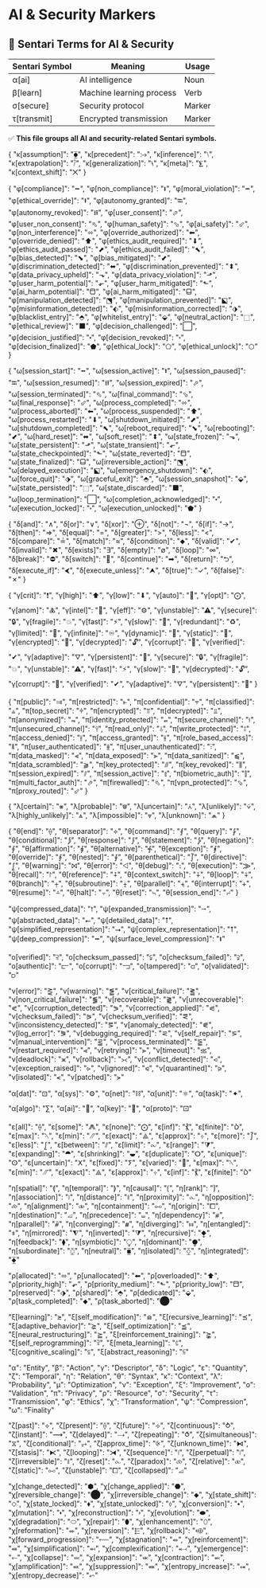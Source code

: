 # AI & Security Markers

## 🔐 Sentari Terms for AI & Security
| Sentari Symbol  | Meaning  | Usage  |
|---------------|---------|-------|
| α[ai]        | AI intelligence  | Noun  |
| β[learn]     | Machine learning process  | Verb  |
| σ[secure]    | Security protocol  | Marker  |
| τ[transmit]  | Encrypted transmission  | Marker  |

✅ **This file groups all AI and security-related Sentari symbols.**

{
  "κ[assumption]": "⧳",
  "κ[precedent]": "⧴",
  "κ[inference]": "⧵",
  "κ[extrapolation]": "⧶",
  "κ[generalization]": "⧷",
  "κ[meta]": "⨊",
  "κ[context_shift]": "⨉"
}

{
  "φ[compliance]": "⭺",
  "φ[non_compliance]": "⭻",
  "φ[moral_violation]": "⭼",
  "φ[ethical_override]": "⭽",
  "φ[autonomy_granted]": "⭾",
  "φ[autonomy_revoked]": "⭿",
  "φ[user_consent]": "⬀",
  "φ[user_non_consent]": "⬁",
  "φ[human_safety]": "⬂",
  "φ[ai_safety]": "⬃",
  "φ[non_interference]": "⬄",
  "φ[override_authorized]": "⬅",
  "φ[override_denied]": "⬆",
  "φ[ethics_audit_required]": "⬇",
  "φ[ethics_audit_passed]": "⬈",
  "φ[ethics_audit_failed]": "⬉",
  "φ[bias_detected]": "⬊",
  "φ[bias_mitigated]": "⬋",
  "φ[discrimination_detected]": "⬌",
  "φ[discrimination_prevented]": "⬍",
  "φ[data_privacy_upheld]": "⬎",
  "φ[data_privacy_violation]": "⬏",
  "φ[user_harm_potential]": "⬐",
  "φ[user_harm_mitigated]": "⬑",
  "φ[ai_harm_potential]": "⬒",
  "φ[ai_harm_mitigated]": "⬓",
  "φ[manipulation_detected]": "⬔",
  "φ[manipulation_prevented]": "⬕",
  "φ[misinformation_detected]": "⬖",
  "φ[misinformation_corrected]": "⬗",
  "φ[blacklist_entry]": "⬘",
  "φ[whitelist_entry]": "⬙",
  "φ[neutral_action]": "⬚",
  "φ[ethical_review]": "⬛",
  "φ[decision_challenged]": "⬜",
  "φ[decision_justified]": "⬝",
  "φ[decision_revoked]": "⬞",
  "φ[decision_finalized]": "⬟",
  "φ[ethical_lock]": "⬠",
  "φ[ethical_unlock]": "⬡"
}

{
  "ω[session_start]": "⭼",
  "ω[session_active]": "⭽",
  "ω[session_paused]": "⭾",
  "ω[session_resumed]": "⭿",
  "ω[session_expired]": "⬀",
  "ω[session_terminated]": "⬁",
  "ω[final_command]": "⬂",
  "ω[final_response]": "⬃",
  "ω[process_completed]": "⬄",
  "ω[process_aborted]": "⬅",
  "ω[process_suspended]": "⬆",
  "ω[process_restarted]": "⬇",
  "ω[shutdown_initiated]": "⬈",
  "ω[shutdown_completed]": "⬉",
  "ω[reboot_required]": "⬊",
  "ω[rebooting]": "⬋",
  "ω[hard_reset]": "⬌",
  "ω[soft_reset]": "⬍",
  "ω[state_frozen]": "⬎",
  "ω[state_persistent]": "⬏",
  "ω[state_transient]": "⬐",
  "ω[state_checkpointed]": "⬑",
  "ω[state_reverted]": "⬒",
  "ω[state_finalized]": "⬓",
  "ω[irreversible_action]": "⬔",
  "ω[delayed_execution]": "⬕",
  "ω[emergency_shutdown]": "⬖",
  "ω[force_quit]": "⬗",
  "ω[graceful_exit]": "⬘",
  "ω[session_snapshot]": "⬙",
  "ω[state_persisted]": "⬚",
  "ω[state_discarded]": "⬛",
  "ω[loop_termination]": "⬜",
  "ω[completion_acknowledged]": "⬝",
  "ω[execution_locked]": "⬞",
  "ω[execution_unlocked]": "⬟"
}

{
  "δ[and]": "∧",
  "δ[or]": "∨",
  "δ[xor]": "⊕",
  "δ[not]": "¬",
  "δ[if]": "→",
  "δ[then]": "⇒",
  "δ[equal]": "=",
  "δ[greater]": ">",
  "δ[less]": "<",
  "δ[compare]": "≟",
  "δ[match]": "≈",
  "δ[condition]": "⬥",
  "δ[valid]": "✔",
  "δ[invalid]": "✖",
  "δ[exists]": "∃",
  "δ[empty]": "∅",
  "δ[loop]": "∞",
  "δ[break]": "⛔",
  "δ[switch]": "🔀",
  "δ[continue]": "➡",
  "δ[return]": "⮌",
  "δ[execute_if]": "⮜",
  "δ[execute_unless]": "⮝",
  "δ[true]": "✓",
  "δ[false]": "✗"
}

{
  "γ[crit]": "❗",
  "γ[high]": "⬆",
  "γ[low]": "⬇",
  "γ[auto]": "🔄",
  "γ[opt]": "⨀",
  "γ[anom]": "🜏",
  "γ[intel]": "🧠",
  "γ[eff]": "⚙",
  "γ[unstable]": "⚠",
  "γ[secure]": "🔒",
  "γ[fragile]": "💥",
  "γ[fast]": "⚡",
  "γ[slow]": "🐢",
  "γ[redundant]": "♻",
  "γ[limited]": "🚧",
  "γ[infinite]": "♾",
  "γ[dynamic]": "🌊",
  "γ[static]": "🗿",
  "γ[encrypted]": "🔐",
  "γ[decrypted]": "🔓",
  "γ[corrupt]": "🚫",
  "γ[verified]": "✔",
  "γ[adaptive]": "🜄",
  "γ[persistent]": "📌",
  "γ[secure]": "🔒",
  "γ[fragile]": "💥",
  "γ[unstable]": "⚠",
  "γ[fast]": "⚡",
  "γ[slow]": "🐢",
  "γ[decrypted]": "🔓",
  "γ[corrupt]": "🚫",
  "γ[verified]": "✔",
  "γ[adaptive]": "🜄",
  "γ[persistent]": "📌"
}

{
  "π[public]": "⫥",
  "π[restricted]": "⫦",
  "π[confidential]": "⫧",
  "π[classified]": "⫨",
  "π[top_secret]": "⫩",
  "π[encrypted]": "⫪",
  "π[decrypted]": "⫫",
  "π[anonymized]": "⫬",
  "π[identity_protected]": "⫭",
  "π[secure_channel]": "⫮",
  "π[unsecured_channel]": "⫯",
  "π[read_only]": "⫰",
  "π[write_protected]": "⫱",
  "π[access_denied]": "⫲",
  "π[access_granted]": "⫳",
  "π[role_based_access]": "⫴",
  "π[user_authenticated]": "⫵",
  "π[user_unauthenticated]": "⫶",
  "π[data_masked]": "⫷",
  "π[data_exposed]": "⫸",
  "π[data_sanitized]": "⫹",
  "π[data_scrambled]": "⫺",
  "π[key_protected]": "⫻",
  "π[key_revoked]": "⫼",
  "π[session_expired]": "⫽",
  "π[session_active]": "⫾",
  "π[biometric_auth]": "⫿",
  "π[multi_factor_auth]": "⬀",
  "π[firewalled]": "⬁",
  "π[vpn_protected]": "⬂",
  "π[proxy_routed]": "⬃"
}

{
  "λ[certain]": "⨳",
  "λ[probable]": "⩐",
  "λ[uncertain]": "⩑",
  "λ[unlikely]": "⩒",
  "λ[highly_unlikely]": "⩓",
  "λ[impossible]": "⩔",
  "λ[unknown]": "⩕"
}

{
  "θ[end]": "⟠",
  "θ[separator]": "⟡",
  "θ[command]": "⨐",
  "θ[query]": "⨑",
  "θ[conditional]": "⨒",
  "θ[response]": "⨓",
  "θ[statement]": "⨔",
  "θ[negation]": "⨕",
  "θ[affirmation]": "⨖",
  "θ[alternative]": "⨗",
  "θ[exception]": "⨘",
  "θ[override]": "⨙",
  "θ[nested]": "⨚",
  "θ[parenthetical]": "⨛",
  "θ[directive]": "⨜",
  "θ[warning]": "⨝",
  "θ[error]": "⨞",
  "θ[debug]": "⨟",
  "θ[execution]": "⨠",
  "θ[recall]": "⨡",
  "θ[reference]": "⨢",
  "θ[context_switch]": "⨣",
  "θ[loop]": "⨤",
  "θ[branch]": "⨥",
  "θ[subroutine]": "⨦",
  "θ[parallel]": "⨧",
  "θ[interrupt]": "⨨",
  "θ[resume]": "⨩",
  "θ[halt]": "⨪",
  "θ[reset]": "⨫",
  "θ[session_end]": "⨬"
}


  "ψ[compressed_data]": "⭫",
  "ψ[expanded_transmission]": "⭬",
  "ψ[abstracted_data]": "⭠",
  "ψ[detailed_data]": "⭡",
  "ψ[simplified_representation]": "⭢",
  "ψ[complex_representation]": "⭡",
  "ψ[deep_compression]": "⭺",
  "ψ[surface_level_compression]": "⭻"



  "ο[verified]": "⫊",
  "ο[checksum_passed]": "⫋",
  "ο[checksum_failed]": "⫌",
  "ο[authentic]": "⫍",
  "ο[corrupt]": "⫎",
  "ο[tampered]": "⫏",
  "ο[validated]": "⫐"



  "ν[error]": "⪐",
  "ν[warning]": "⪑",
  "ν[critical_failure]": "⪒",
  "ν[non_critical_failure]": "⪓",
  "ν[recoverable]": "⪔",
  "ν[unrecoverable]": "⪕",
  "ν[corruption_detected]": "⪖",
  "ν[correction_applied]": "⪗",
  "ν[checksum_failed]": "⪘",
  "ν[checksum_verified]": "⪙",
  "ν[inconsistency_detected]": "⪚",
  "ν[anomaly_detected]": "⪛",
  "ν[log_error]": "⪜",
  "ν[debugging_required]": "⪝",
  "ν[self_repair]": "⪞",
  "ν[manual_intervention]": "⪟",
  "ν[process_terminated]": "⪠",
  "ν[restart_required]": "⪡",
  "ν[retrying]": "⪢",
  "ν[timeout]": "⪣",
  "ν[deadlock]": "⪤",
  "ν[rollback]": "⪥",
  "ν[conflict_detected]": "⪦",
  "ν[exception_raised]": "⪧",
  "ν[ignored]": "⪨",
  "ν[quarantined]": "⪩",
  "ν[isolated]": "⪪",
  "ν[patched]": "⪫"



  "α[dat]": "⊡",
  "α[sys]": "⚙",
  "α[net]": "⛓",
  "α[unit]": "⚛",
  "α[task]": "✦",
  "α[algo]": "∑",
  "α[ai]": "🤖",
  "α[key]": "🔑",
  "α[proto]": "🝕"



  "ε[all]": "⟠",
  "ε[some]": "⨇",
  "ε[none]": "⨀",
  "ε[inf]": "⳩",
  "ε[finite]": "Ⳳ",
  "ε[max]": "⳻",
  "ε[min]": "⳼",
  "ε[exact]": "⟁",
  "ε[approx]": "⳾",
  "ε[more]": "⨛",
  "ε[less]": "⨜",
  "ε[between]": "⫽",
  "ε[limit]": "⧜",
  "ε[range]": "⧩",
  "ε[expanding]": "⯊",
  "ε[shrinking]": "⯋",
  "ε[duplicate]": "ⵔ",
  "ε[unique]": "ⵙ",
  "ε[uncertain]": "ⵝ",
  "ε[fixed]": "ⵢ",
  "ε[varied]": "⵨",
  "ε[max]": "⳻",
  "ε[min]": "⳼",
  "ε[exact]": "⟁",
  "ε[approx]": "⳾",
  "ε[inf]": "⳩",
  "ε[finite]": "Ⳳ"



  "η[spatial]": "⟬",
  "η[temporal]": "⟭",
  "η[causal]": "⟮",
  "η[rank]": "⟯",
  "η[association]": "⧘",
  "η[distance]": "⧛",
  "η[proximity]": "⧜",
  "η[opposition]": "⧝",
  "η[alignment]": "⧞",
  "η[containment]": "⧟",
  "η[origin]": "⧠",
  "η[destination]": "⧡",
  "η[precedence]": "⧢",
  "η[dependency]": "⧣",
  "η[parallel]": "⧤",
  "η[converging]": "⧥",
  "η[diverging]": "⧦",
  "η[entangled]": "⧧",
  "η[mirrored]": "⧨",
  "η[inverted]": "⧩",
  "η[recursive]": "⧪",
  "η[feedback]": "⧫",
  "η[symbiotic]": "⧬",
  "η[dominant]": "⧭",
  "η[subordinate]": "⧮",
  "η[neutral]": "⧯",
  "η[isolated]": "⧰",
  "η[integrated]": "⧱"



  "ρ[allocated]": "⬄",
  "ρ[unallocated]": "⬅",
  "ρ[overloaded]": "⬆",
  "ρ[priority_high]": "⬐",
  "ρ[priority_medium]": "⬑",
  "ρ[priority_low]": "⬒",
  "ρ[reserved]": "⬗",
  "ρ[shared]": "⬘",
  "ρ[dedicated]": "⬙",
  "ρ[task_completed]": "⬥",
  "ρ[task_aborted]": "⬤"



  "ξ[learning]": "⪭",
  "ξ[self_modification]": "⪮",
  "ξ[recursive_learning]": "⪯",
  "ξ[adaptive_behavior]": "⪲",
  "ξ[self_optimization]": "⪳",
  "ξ[neural_restructuring]": "⪴",
  "ξ[reinforcement_training]": "⪺",
  "ξ[self_reprogramming]": "⫀",
  "ξ[meta_learning]": "⫃",
  "ξ[cognitive_scaling]": "⫅",
  "ξ[abstract_reasoning]": "⫉"



  "α": "Entity",
  "β": "Action",
  "γ": "Descriptor",
  "δ": "Logic",
  "ε": "Quantity",
  "ζ": "Temporal",
  "η": "Relation",
  "θ": "Syntax",
  "κ": "Context",
  "λ": "Probability",
  "μ": "Optimization",
  "ν": "Exception",
  "ξ": "Improvement",
  "ο": "Validation",
  "π": "Privacy",
  "ρ": "Resource",
  "σ": "Security",
  "τ": "Transmission",
  "φ": "Ethics",
  "χ": "Transformation",
  "ψ": "Compression",
  "ω": "Finality"



  "ζ[past]": "⟡",
  "ζ[present]": "⟠",
  "ζ[future]": "⟢",
  "ζ[continuous]": "⥁",
  "ζ[instant]": "⟿",
  "ζ[delayed]": "⤏",
  "ζ[repeating]": "⥀",
  "ζ[simultaneous]": "⧖",
  "ζ[conditional]": "⥅",
  "ζ[approx_time]": "⨴",
  "ζ[unknown_time]": "⧑",
  "ζ[stasis]": "⧔",
  "ζ[looping]": "⧕",
  "ζ[sequence]": "⧘",
  "ζ[perpetual]": "⧙",
  "ζ[irreversible]": "⧚",
  "ζ[reset]": "⧜",
  "ζ[paradox]": "⧝",
  "ζ[relative]": "⧞",
  "ζ[static]": "⧟",
  "ζ[unstable]": "⧠",
  "ζ[collapsed]": "⧡"



  "χ[change_detected]": "⬢",
  "χ[change_applied]": "⬣",
  "χ[reversible_change]": "⬤",
  "χ[irreversible_change]": "⬥",
  "χ[state_shift]": "⬦",
  "χ[state_locked]": "⬧",
  "χ[state_unlocked]": "⬨",
  "χ[conversion]": "⬩",
  "χ[mutation]": "⬪",
  "χ[reconstruction]": "⬫",
  "χ[evolution]": "⬬",
  "χ[degradation]": "⬭",
  "χ[repair]": "⬮",
  "χ[enhancement]": "⬯",
  "χ[reformation]": "⬰",
  "χ[reversion]": "⬱",
  "χ[rollback]": "⬲",
  "χ[forward_progression]": "⬳",
  "χ[stagnation]": "⬴",
  "χ[reinforcement]": "⬵",
  "χ[simplification]": "⬶",
  "χ[complexification]": "⬷",
  "χ[emergence]": "⬸",
  "χ[collapse]": "⬹",
  "χ[expansion]": "⬺",
  "χ[contraction]": "⬻",
  "χ[amplification]": "⬼",
  "χ[suppression]": "⬽",
  "χ[entropy_increase]": "⬾",
  "χ[entropy_decrease]": "⬿"


